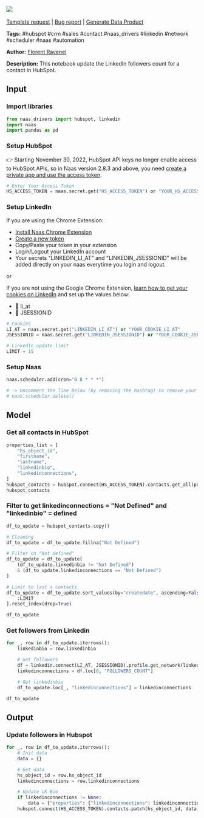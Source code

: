 <a href="https://app.naas.ai/user-redirect/naas/downloader?url=https://raw.githubusercontent.com/jupyter-naas/awesome-notebooks/master/HubSpot/HubSpot_Update_followers_from_linkedin.ipynb" target="_parent"><img src="https://naasai-public.s3.eu-west-3.amazonaws.com/Open_in_Naas_Lab.svg"/></a><br><br><a href="https://github.com/jupyter-naas/awesome-notebooks/issues/new?assignees=&labels=&template=template-request.md&title=Tool+-+Action+of+the+notebook+">Template request</a> | <a href="https://github.com/jupyter-naas/awesome-notebooks/issues/new?assignees=&labels=bug&template=bug_report.md&title=HubSpot+-+Update+followers+from+linkedin:+Error+short+description">Bug report</a> | <a href="https://app.naas.ai/user-redirect/naas/downloader?url=https://raw.githubusercontent.com/jupyter-naas/awesome-notebooks/master/Naas/Naas_Start_data_product.ipynb" target="_parent">Generate Data Product</a>

**Tags:** #hubspot #crm #sales #contact #naas_drivers #linkedin #network #scheduler #naas #automation

**Author:** [Florent Ravenel](https://www.linkedin.com/in/florent-ravenel/)

**Description:** This notebook update the LinkedIn followers count for a contact in HubSpot.

## Input

### Import libraries


```python
from naas_drivers import hubspot, linkedin
import naas
import pandas as pd
```

### Setup HubSpot
👉 Starting November 30, 2022, HubSpot API keys no longer enable access to HubSpot APIs, so in Naas version 2.8.3 and above, you need [create a private app and use the access token](https://developers.hubspot.com/docs/api/private-apps).


```python
# Enter Your Access Token
HS_ACCESS_TOKEN = naas.secret.get("HS_ACCESS_TOKEN") or "YOUR_HS_ACCESS_TOKEN"
```

### Setup LinkedIn
If you are using the Chrome Extension:

- [Install Naas Chrome Extension](https://chrome.google.com/webstore/detail/naas/cpkgfedlkfiknjpkmhcglmjiefnechpp?hl=fr&authuser=0)
- [Create a new token](https://app.naas.ai/hub/token)
- Copy/Paste your token in your extension
- Login/Logout your LinkedIn account
- Your secrets "LINKEDIN_LI_AT" and "LINKEDIN_JSESSIONID" will be added directly on your naas everytime you login and logout.

or <br>

If you are not using the Google Chrome Extension, [learn how to get your cookies on LinkedIn](https://www.notion.so/LinkedIn-driver-Get-your-cookies-d20a8e7e508e42af8a5b52e33f3dba75) and set up the values below:
- 🍪 li_at
- 🍪 JSESSIONID


```python
# Cookies
LI_AT = naas.secret.get("LINKEDIN_LI_AT") or "YOUR_COOKIE_LI_AT"
JSESSIONID = naas.secret.get("LINKEDIN_JSESSIONID") or "YOUR_COOKIE_JSESSIONID"

# LinkedIn update limit
LIMIT = 15
```

### Setup Naas


```python
naas.scheduler.add(cron="0 8 * * *")

# -> Uncomment the line below (by removing the hashtag) to remove your scheduler
# naas.scheduler.delete()
```

## Model

### Get all contacts in HubSpot


```python
properties_list = [
    "hs_object_id",
    "firstname",
    "lastname",
    "linkedinbio",
    "linkedinconnections",
]
hubspot_contacts = hubspot.connect(HS_ACCESS_TOKEN).contacts.get_all(properties_list)
hubspot_contacts
```

### Filter to get linkedinconnections = "Not Defined" and "linkedinbio" = defined


```python
df_to_update = hubspot_contacts.copy()

# Cleaning
df_to_update = df_to_update.fillna("Not Defined")

# Filter on "Not defined"
df_to_update = df_to_update[
    (df_to_update.linkedinbio != "Not Defined")
    & (df_to_update.linkedinconnections == "Not Defined")
]

# Limit to last x contacts
df_to_update = df_to_update.sort_values(by="createdate", ascending=False)[
    :LIMIT
].reset_index(drop=True)

df_to_update
```

### Get followers from Linkedin


```python
for _, row in df_to_update.iterrows():
    linkedinbio = row.linkedinbio

    # Get followers
    df = linkedin.connect(LI_AT, JSESSIONID).profile.get_network(linkedinbio)
    linkedinconnections = df.loc[0, "FOLLOWERS_COUNT"]

    # Get linkedinbio
    df_to_update.loc[_, "linkedinconnections"] = linkedinconnections

df_to_update
```

## Output

### Update followers in Hubspot


```python
for _, row in df_to_update.iterrows():
    # Init data
    data = {}

    # Get data
    hs_object_id = row.hs_object_id
    linkedinconnections = row.linkedinconnections

    # Update LK Bio
    if linkedinconnections != None:
        data = {"properties": {"linkedinconnections": linkedinconnections}}
    hubspot.connect(HS_ACCESS_TOKEN).contacts.patch(hs_object_id, data)
```
